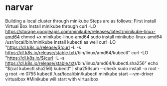 # narvar
Building a local cluster through minikube
Steps are as follows:
First install Virtual Box
Install minikube through
 curl -LO https://storage.googleapis.com/minikube/releases/latest/minikube-linux-amd64
 chmod +x minikube-linux-amd64 
 sudo install minikube-linux-amd64 /usr/local/bin/minikube
Install kubectl as well 
curl -LO "https://dl.k8s.io/release/$(curl -L -s https://dl.k8s.io/release/stable.txt)/bin/linux/amd64/kubectl"
 curl -LO "https://dl.k8s.io/$(curl -L -s https://dl.k8s.io/release/stable.txt)/bin/linux/amd64/kubectl.sha256"
echo "$(cat kubectl.sha256)  kubectl" | sha256sum --check
sudo install -o root -g root -m 0755 kubectl /usr/local/bin/kubectl
minikube start --vm-driver virtualbox #Minikube will start with virtualbox 
